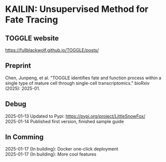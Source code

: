 # KAILIN: Unsupervised Method for Fate Tracing

TOGGLE website
---
https://fullblackwolf.github.io/TOGGLE/posts/


Preprint
---
Chen, Junpeng, et al. "TOGGLE identifies fate and function process within a single type of mature cell through single-cell transcriptomics." bioRxiv (2025): 2025-01.


Debug
---
2025-01-13 Updated to Pypi: https://pypi.org/project/LittleSnowFox/   
2025-01-14 Published first version, finished sample guide  

In Comming
---
2025-01-17 {In building}: Docker one-click deployment  
2025-01-17 {In building}: More cool features
